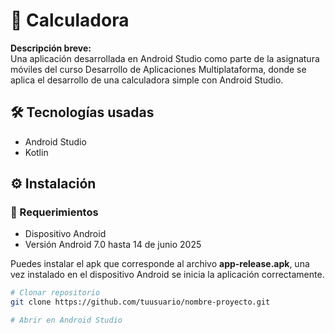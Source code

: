 # 📱 Calculadora

**Descripción breve:**  
Una aplicación desarrollada en Android Studio como parte de la asignatura móviles del curso Desarrollo de Aplicaciones Multiplataforma, donde se aplica el desarrollo de una calculadora simple con Android Studio.

## 🛠️ Tecnologías usadas

- Android Studio
- Kotlin

## ⚙️ Instalación
### 🔧 Requerimientos
- Dispositivo Android
- Versión Android 7.0 hasta 14 de junio 2025
  
Puedes instalar el apk que corresponde al archivo **app-release.apk**, una vez instalado en el dispositivo Android se inicia la aplicación correctamente.
```bash
# Clonar repositorio
git clone https://github.com/tuusuario/nombre-proyecto.git

# Abrir en Android Studio
